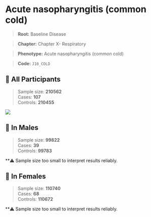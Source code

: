 # Acute nasopharyngitis (common cold)

> **Root:** Baseline Disease  

> **Chapter:** Chapter X- Respiratory  

> **Phenotype:** Acute nasopharyngitis (common cold)  

> **Code:** `J10_COLD`

## 🧪 All Participants  
> Sample size: **210562**  
> Cases: **107**  
> Controls: **210455**
<img src="/Disease/Figures/ALL/Baseline/J10_COLD.png"/>
<CsvTable src="/Disease/Data/ALL/Baseline/LG_J10_COLD.csv" label="🔍 View full results" />

## 👨 In Males  
> Sample size: **99822**  
> Cases: **39**  
> Controls: **99783**

**⚠️ Sample size too small to interpret results reliably.

## 👩 In Females  
> Sample size: **110740**  
> Cases: **68**  
> Controls: **110672**

**⚠️ Sample size too small to interpret results reliably.
